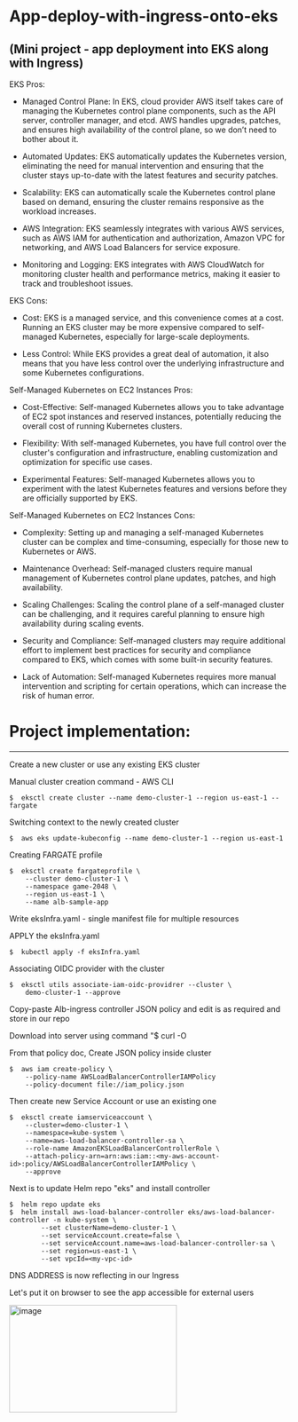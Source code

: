 # App-deploy-with-ingress-onto-eks
(Mini project - app deployment into EKS along with Ingress)
--------------------------------------------------------------------------------------------------------------------------------------
EKS Pros:
- Managed Control Plane: In EKS, cloud provider AWS itself takes care of managing the Kubernetes control plane components, such as the API server, controller manager, and etcd. AWS handles upgrades, patches, and ensures high availability of the control plane, so we don’t need to bother about it. 

- Automated Updates: EKS automatically updates the Kubernetes version, eliminating the need for manual intervention and ensuring that the cluster stays up-to-date with the latest features and security patches.

- Scalability: EKS can automatically scale the Kubernetes control plane based on demand, ensuring the cluster remains responsive as the workload increases.

- AWS Integration: EKS seamlessly integrates with various AWS services, such as AWS IAM for authentication and authorization, Amazon VPC for networking, and AWS Load Balancers for service exposure.

- Monitoring and Logging: EKS integrates with AWS CloudWatch for monitoring cluster health and performance metrics, making it easier to track and troubleshoot issues.

EKS Cons:
- Cost: EKS is a managed service, and this convenience comes at a cost. Running an EKS cluster may be more expensive compared to self-managed Kubernetes, especially for large-scale deployments.

- Less Control: While EKS provides a great deal of automation, it also means that you have less control over the underlying infrastructure and some Kubernetes configurations.

Self-Managed Kubernetes on EC2 Instances Pros:
- Cost-Effective: Self-managed Kubernetes allows you to take advantage of EC2 spot instances and reserved instances, potentially reducing the overall cost of running Kubernetes clusters.

- Flexibility: With self-managed Kubernetes, you have full control over the cluster's configuration and infrastructure, enabling customization and optimization for specific use cases.

- Experimental Features: Self-managed Kubernetes allows you to experiment with the latest Kubernetes features and versions before they are officially supported by EKS.

Self-Managed Kubernetes on EC2 Instances Cons:
- Complexity: Setting up and managing a self-managed Kubernetes cluster can be complex and time-consuming, especially for those new to Kubernetes or AWS.

- Maintenance Overhead: Self-managed clusters require manual management of Kubernetes control plane updates, patches, and high availability.

- Scaling Challenges: Scaling the control plane of a self-managed cluster can be challenging, and it requires careful planning to ensure high availability during scaling events.

- Security and Compliance: Self-managed clusters may require additional effort to implement best practices for security and compliance compared to EKS, which comes with some built-in security      features.

- Lack of Automation: Self-managed Kubernetes requires more manual intervention and scripting for certain operations, which can increase the risk of human error.

# Project implementation:
------------------------------------------------------------------------------------------------------------------------------------
Create a new cluster or use any existing EKS cluster

Manual cluster creation command - AWS CLI

    $  eksctl create cluster --name demo-cluster-1 --region us-east-1 --fargate

Switching context to the newly created cluster

    $  aws eks update-kubeconfig --name demo-cluster-1 --region us-east-1

Creating FARGATE profile

    $  eksctl create fargateprofile \
        --cluster demo-cluster-1 \
        --namespace game-2048 \
        --region us-east-1 \
        --name alb-sample-app

Write eksInfra.yaml - single manifest file for multiple resources

APPLY the eksInfra.yaml

    $  kubectl apply -f eksInfra.yaml

Associating OIDC provider with the cluster

    $  eksctl utils associate-iam-oidc-providrer --cluster \
        demo-cluster-1 --approve

Copy-paste Alb-ingress controller JSON policy and edit is as required and store in our repo

Download into server using command "$ curl -O <custom-JSON-policy-github-link>

From that policy doc, Create JSON policy inside cluster

    $  aws iam create-policy \
        --policy-name AWSLoadBalancerControllerIAMPolicy
        --policy-document file://iam_policy.json 

Then create new Service Account or use an existing one

    $  eksctl create iamserviceaccount \
        --cluster=demo-cluster-1 \
        --namespace=kube-system \
        --name=aws-load-balancer-controller-sa \
        --role-name AmazonEKSLoadBalancerControllerRole \
        --attach-policy-arn=arn:aws:iam::<my-aws-account-id>:policy/AWSLoadBalancerControllerIAMPolicy \
        --approve

Next is to update Helm repo "eks" and install controller

    $  helm repo update eks
    $  helm install aws-load-balancer-controller eks/aws-load-balancer-controller -n kube-system \
            --set clusterName=demo-cluster-1 \
            --set serviceAccount.create=false \
            --set serviceAccount.name=aws-load-balancer-controller-sa \
            --set region=us-east-1 \
            --set vpcId=<my-vpc-id>

DNS ADDRESS is now reflecting in our Ingress

Let's put it on browser to see the app accessible for external users

<img width="302" height="194" alt="image" src="https://github.com/user-attachments/assets/ba730349-7cca-44a2-9c4c-0ad5c78d46c8" />



